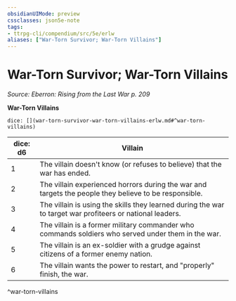 ```yaml
---
obsidianUIMode: preview
cssclasses: json5e-note
tags:
- ttrpg-cli/compendium/src/5e/erlw
aliases: ["War-Torn Survivor; War-Torn Villains"]
---
```

# War-Torn Survivor; War-Torn Villains
*Source: Eberron: Rising from the Last War p. 209* 

**War-Torn Villains**

`dice: [](war-torn-survivor-war-torn-villains-erlw.md#^war-torn-villains)`

| dice: d6 | Villain |
|----------|---------|
| 1 | The villain doesn't know (or refuses to believe) that the war has ended. |
| 2 | The villain experienced horrors during the war and targets the people they believe to be responsible. |
| 3 | The villain is using the skills they learned during the war to target war profiteers or national leaders. |
| 4 | The villain is a former military commander who commands soldiers who served under them in the war. |
| 5 | The villain is an ex-soldier with a grudge against citizens of a former enemy nation. |
| 6 | The villain wants the power to restart, and "properly" finish, the war. |
^war-torn-villains